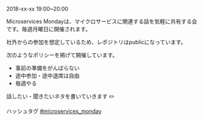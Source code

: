 2018-xx-xx 19:00~20:00

Microservices Mondayは、マイクロサービスに関連する話を気軽に共有する会です。毎週月曜日に開催されます。

社外からの参加を想定しているため、レポジトリはpublicになっています。

次のようなポリシーを掲げて開催しています。

- 事前の準備をがんばらない
- 途中参加・途中退席は自由
- 毎週やる

話したい・聞きたいネタを書いていきます ✏️

ハッシュタグ [#microservices_monday](https://twitter.com/hashtag/microservices_monday?src=hash)
